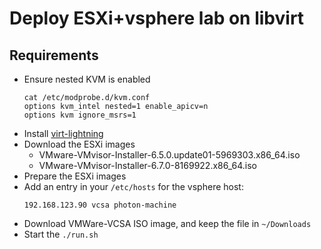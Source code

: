 # Deploy ESXi+vsphere lab on libvirt

## Requirements

- Ensure nested KVM is enabled
    ```shell
    cat /etc/modprobe.d/kvm.conf
    options kvm_intel nested=1 enable_apicv=n
    options kvm ignore_msrs=1
    ```
- Install [virt-lightning](https://github.com/virt-lightning/virt-lightning)
- Download the ESXi images
    - VMware-VMvisor-Installer-6.5.0.update01-5969303.x86_64.iso
    - VMware-VMvisor-Installer-6.7.0-8169922.x86_64.iso
- Prepare the ESXi images
- Add an entry in your `/etc/hosts` for the vsphere host:
    ```shell
    192.168.123.90 vcsa photon-machine
    ```
- Download VMWare-VCSA ISO image, and keep the file in `~/Downloads`
- Start the `./run.sh`
